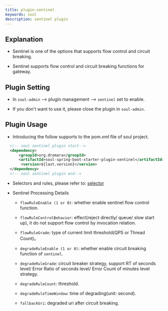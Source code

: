 ```yaml
---
title: plugin-sentinel
keywords: soul
description: sentinel plugin
---
```


## Explanation

* Sentinel is one of the options that supports flow control and circuit breaking.

* Sentinel supports flow control and circuit breaking functions for gateway.


## Plugin Setting

* In `soul-admin` -->  plugin management --> `sentinel` set to enable.

* If you don't want to use it, please close the plugin in `soul-admin`.


## Plugin Usage

* Introducing the follow supports to the pom.xml file of soul project.

```xml
  <!-- soul sentinel plugin start-->
  <dependency>
      <groupId>org.dromara</groupId>
      <artifactId>soul-spring-boot-starter-plugin-sentinel</artifactId>
       <version>${last.version}</version>
  </dependency>
  <!-- soul sentinel plugin end-->
``` 

* Selectors and rules, please refer to: [selector](../selector-and-rule)

* Sentinel Processing Details
    
    * `flowRuleEnable (1 or 0)`: whether enable sentinel flow control function.
    
    * `flowRuleControlBehavior`: effect(reject directly/ queue/ slow start up), it do not support flow control by invocation relation. 
    
    * `flowRuleGrade`: type of current limit threshold(QPS or Thread Count)。
        
    * `degradeRuleEnable (1 or 0)`: whether enable circuit breaking function of `sentinel`.
        
    * `degradeRuleGrade`: circuit breaker strategy, support RT of seconds level/ Error Ratio of seconds level/ Error Count of minutes level strategy.
        
    * `degradeRuleCount`: threshold.
      
    * `degradeRuleTimeWindow`: time of degrading(unit: second).
        
    * `fallbackUri`: degraded uri after circuit breaking.

